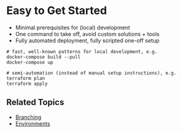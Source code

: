 Easy to Get Started
===================

- Minimal prerequisites for (local) development
- One command to take off, avoid custom solutions + tools
- Fully automated deployment, fully scripted one-off setup


```console
# fast, well-known patterns for local development, e.g.
docker-compose build --pull
docker-compose up
```

```console
# semi-automation (instead of manual setup instructions), e.g.
terraform plan
terraform apply
```

Related Topics
--------------

- [Branching](devops-branching.md)
- [Environments](devops-environments.md)

